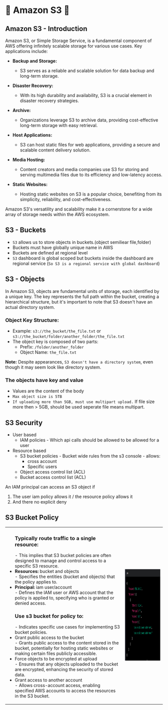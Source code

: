 # 🚀 Amazon S3 🚀
 
## Amazon S3 - Introduction

Amazon S3, or Simple Storage Service, is a fundamental component of AWS offering infinitely scalable storage for various use cases. Key applications include:

- **Backup and Storage:**
  - S3 serves as a reliable and scalable solution for data backup and long-term storage.

- **Disaster Recovery:**
  - With its high durability and availability, S3 is a crucial element in disaster recovery strategies.

- **Archive:**
  - Organizations leverage S3 to archive data, providing cost-effective long-term storage with easy retrieval.

- **Host Applications:**
  - S3 can host static files for web applications, providing a secure and scalable content delivery solution.

- **Media Hosting:**
  - Content creators and media companies use S3 for storing and serving multimedia files due to its efficiency and low-latency access.

- **Static Websites:**
  - Hosting static websites on S3 is a popular choice, benefiting from its simplicity, reliability, and cost-effectiveness.

Amazon S3's versatility and scalability make it a cornerstone for a wide array of storage needs within the AWS ecosystem.

## S3 - Buckets
- `S3` allows us to store objects in buckets.(object semiliear file,folder)
- Buckets must have globally unique name in AWS
- Buckets are defined at regional level
- `S3` dashboard is global scoped but buckets inside the dashboard are regional service (`So S3 is a regional service with global dashboard`)

## S3 - Objects

In Amazon S3, objects are fundamental units of storage, each identified by a unique key. The key represents the full path within the bucket, creating a hierarchical structure, but it's important to note that S3 doesn't have an actual directory system.

### Object Key Structure:

- Example: `s3://the_bucket/the_file.txt` or `s3://the_bucket/folder/another_folder/the_file.txt`
- The object key is composed of two parts:
  - Prefix: `/folder/another_folder`
  - Object Name: `the_file.txt`
  
**Note:** Despite appearances, `S3 doesn't have a directory system`, even though it may seem look like directory system.

### The objects have key and value
- Values are the content of the body
- `Max object size is 5TB`
- `If uploading more than 5GB, must use multipart upload.` If file size more then > 5GB, should be used seperate file means multipart.

## S3 Security
- User based
    - IAM policies - Which api calls should be allowed to be allowed for a user
- Resource based
    - S3 bucket policies - Bucket wide rules from the s3 console - allows: 
        - cross account
        - Specific users
    - Object access control list (ACL)
    - Bucket access control list (ACL)

An IAM principal can access an S3 object if
1. The user iam policy allows it / the resource policy allows it
2. And there no explicit deny

## S3 Bucket Policy 
<table>
  <tr>
    <td>
      <ul>
        <h3>Typically route traffic to a single resource:</h3>
          - This implies that S3 bucket policies are often designed to manage and control access to a specific S3 resource.
        <li><b>Resources:</b> bucket and objects</li>
          - Specifies the entities (bucket and objects) that the policy applies to.
        <li><b>Principal:</b> iam user/account</li>
          - Defines the IAM user or AWS account that the policy is applied to, specifying who is granted or denied access.
        <h3>Use s3 bucket for policy to:</h3>
          - Indicates specific use cases for implementing S3 bucket policies.
        <li>Grant public access to the bucket</li>
          - Grants public access to the content stored in the bucket, potentially for hosting static websites or making certain files publicly accessible.
        <li>Force objects to be encrypted at upload</li>
          - Ensures that any objects uploaded to the bucket are encrypted, enhancing the security of stored data.
        <li>Grant access to another account</li>
          - Allows cross-account access, enabling specified AWS accounts to access the resources in the S3 bucket.
      </ul>
    </td>
    <td><img src="../image/s3-bucket-police.png" style="height:300px"></td>
  </tr>
</table>
